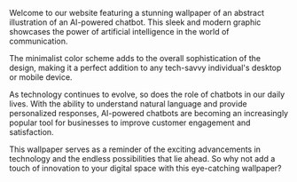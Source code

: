 <!--
Write me content for website with wallpaper "An abstract illustration of an AI-powered chatbot, with sleek and modern graphics and a minimalist color scheme."
-->

<!--font:Poppins-->

Welcome to our website featuring a stunning wallpaper of an abstract illustration of an AI-powered chatbot. This sleek and modern graphic showcases the power of artificial intelligence in the world of communication.

The minimalist color scheme adds to the overall sophistication of the design, making it a perfect addition to any tech-savvy individual's desktop or mobile device.

As technology continues to evolve, so does the role of chatbots in our daily lives. With the ability to understand natural language and provide personalized responses, AI-powered chatbots are becoming an increasingly popular tool for businesses to improve customer engagement and satisfaction.

This wallpaper serves as a reminder of the exciting advancements in technology and the endless possibilities that lie ahead. So why not add a touch of innovation to your digital space with this eye-catching wallpaper?
